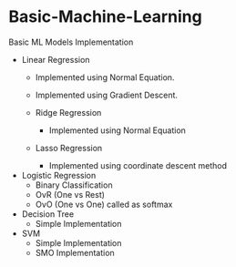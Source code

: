 # Basic-Machine-Learning
Basic ML Models Implementation 


* Linear Regression 
  * Implemented using Normal Equation.
  * Implemented using Gradient Descent.

  * Ridge Regression
    * Implemented using Normal Equation
  * Lasso Regression
    * Implemented using coordinate descent method
* Logistic Regression
  * Binary Classification
  * OvR (One vs Rest)
  * OvO (One vs One) called as softmax
* Decision Tree
  * Simple Implementation
* SVM
  * Simple Implementation
  * SMO Implementation
 
